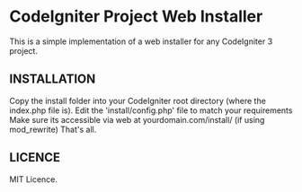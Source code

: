 # CodeIgniter Project Web Installer

This is a simple implementation of a web installer for any CodeIgniter 3 project.

## INSTALLATION
Copy the install folder into your CodeIgniter root directory (where the index.php file is).
Edit the 'install/config.php' file to match your requirements
Make sure its accessible via web at yourdomain.com/install/ (if using mod_rewrite)
That's all.

## LICENCE
MIT Licence.
